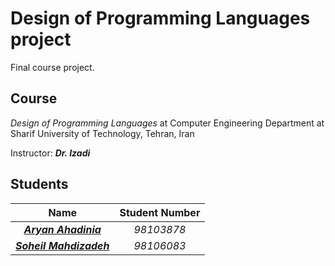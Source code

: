 # Design of Programming Languages project
Final course project.

## Course
_Design of Programming Languages_ at Computer Engineering Department at Sharif University of Technology, Tehran, Iran

Instructor: **_Dr. Izadi_**

## Students
| Name | Student Number |
| :-: | :-: |
| _**[Aryan Ahadinia](https://github.com/AryanAhadinia)**_ | _98103878_ |
| _**[Soheil Mahdizadeh](https://github.com/s0heil20)**_ | _98106083_ |
